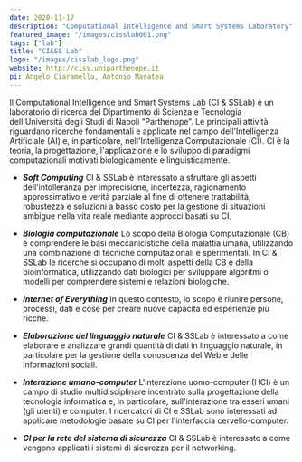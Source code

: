 ```yaml
---
date: 2020-11-17
description: "Computational Intelligence and Smart Systems Laboratory"
featured_image: "/images/cisslab001.png"
tags: ["lab"]
title: "CI&SS Lab"
logo: "/images/cisslab_logo.png"
website: http://ciss.uniparthenope.it
pi: Angelo Ciaramella, Antonio Maratea
---
```


Il Computational Intelligence and Smart Systems Lab (CI & SSLab) è un laboratorio di ricerca del Dipartimento di Scienza e Tecnologia dell'Università degli Studi di Napoli “Parthenope”.
Le principali attività riguardano ricerche fondamentali e applicate nel campo dell'Intelligenza Artificiale (AI) e, in particolare, nell'Intelligenza Computazionale (CI).
CI è la teoria, la progettazione, l'applicazione e lo sviluppo di paradigmi computazionali motivati biologicamente e linguisticamente.

* **_Soft Computing_**
CI & SSLab è interessato a sfruttare gli aspetti dell'intolleranza per imprecisione, incertezza, ragionamento approssimativo e verità parziale al fine di ottenere trattabilità, robustezza e soluzioni a basso costo per la gestione di situazioni ambigue nella vita reale mediante approcci basati su CI.

* **_Biologia computazionale_**
Lo scopo della Biologia Computazionale (CB) è comprendere le basi meccanicistiche della malattia umana, utilizzando una combinazione di tecniche computazionali e sperimentali.
In CI & SSLab le ricerche si occupano di molti aspetti della CB e della bioinformatica, utilizzando dati biologici per sviluppare algoritmi o modelli per comprendere sistemi e relazioni biologiche.

* **_Internet of Everything_**
In questo contesto, lo scopo è riunire persone, processi, dati e cose per creare nuove capacità ed esperienze più ricche.

* **_Elaborazione del linguaggio naturale_**
CI & SSLab è interessato a come elaborare e analizzare grandi quantità di dati in linguaggio naturale, in particolare per la gestione della conoscenza del Web e delle informazioni sociali.

* **_Interazione umano-computer_**
L'interazione uomo-computer (HCI) è un campo di studio multidisciplinare incentrato sulla progettazione della tecnologia informatica e, in particolare, sull'interazione tra esseri umani (gli utenti) e computer.
I ricercatori di CI e SSLab sono interessati ad applicare metodologie basate su CI per l'interfaccia cervello-computer.

* **_CI per la rete del sistema di sicurezza_**
CI & SSLab è interessato a come vengono applicati i sistemi di sicurezza per il networking.
